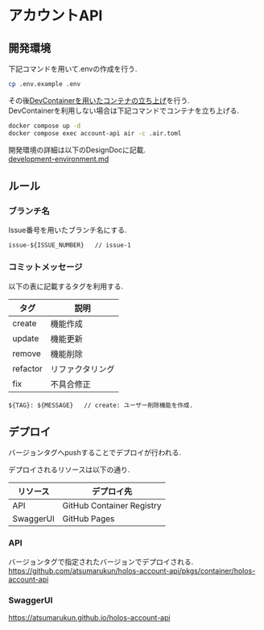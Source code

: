 # アカウントAPI

## 開発環境

下記コマンドを用いて.envの作成を行う.
```bash
cp .env.example .env
```
その後[DevContainerを用いたコンテナの立ち上げ](https://code.visualstudio.com/docs/devcontainers/create-dev-container#:~:text=With%20the%20above%20devcontainer.json,Reopen%20in%20Container%20command)を行う.<br />
DevContainerを利用しない場合は下記コマンドでコンテナを立ち上げる.
```bash
docker compose up -d
docker compose exec account-api air -c .air.toml
```

開発環境の詳細は以下のDesignDocに記載.<br />
[development-environment.md](https://github.com/atsumarukun/holos-account-api/blob/main/docs/design-docs/development-environment/development-environment.md)

## ルール

### ブランチ名

Issue番号を用いたブランチ名にする.

```
issue-${ISSUE_NUMBER}   // issue-1
```

### コミットメッセージ

以下の表に記載するタグを利用する.

| タグ | 説明 |
| --- | --- |
| create | 機能作成 |
| update | 機能更新 |
| remove | 機能削除 |
| refactor | リファクタリング |
| fix | 不具合修正 |

```
${TAG}: ${MESSAGE}   // create: ユーザー削除機能を作成.
```

## デプロイ

バージョンタグへpushすることでデプロイが行われる.

デプロイされるリソースは以下の通り.

| リソース | デプロイ先 |
| --- | --- |
| API | GitHub Container Registry |
| SwaggerUI | GitHub Pages |

### API

バージョンタグで指定されたバージョンでデプロイされる.<br />
https://github.com/atsumarukun/holos-account-api/pkgs/container/holos-account-api

### SwaggerUI
https://atsumarukun.github.io/holos-account-api
